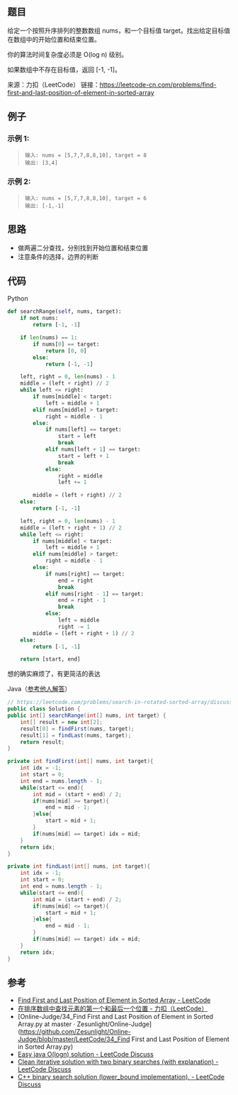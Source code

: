 ## 题目

给定一个按照升序排列的整数数组 nums，和一个目标值 target。找出给定目标值在数组中的开始位置和结束位置。

你的算法时间复杂度必须是 O(log n) 级别。

如果数组中不存在目标值，返回 [-1, -1]。

来源：力扣（LeetCode）
链接：https://leetcode-cn.com/problems/find-first-and-last-position-of-element-in-sorted-array

## 例子

### 示例 1: 

> ```
> 输入: nums = [5,7,7,8,8,10], target = 8
> 输出: [3,4]
> ```

### 示例 2: 

> ```
> 输入: nums = [5,7,7,8,8,10], target = 6
> 输出: [-1,-1]
> ```

## 思路

- 做两遍二分查找，分别找到开始位置和结束位置
- 注意条件的选择，边界的判断

## 代码

Python

```python
def searchRange(self, nums, target):
    if not nums:
        return [-1, -1]

    if len(nums) == 1:
        if nums[0] == target:
            return [0, 0]
        else:
            return [-1, -1]

    left, right = 0, len(nums) - 1
    middle = (left + right) // 2
    while left <= right:
        if nums[middle] < target:
            left = middle + 1
        elif nums[middle] > target:
            right = middle - 1
        else:
            if nums[left] == target:
                start = left
                break
            elif nums[left + 1] == target:
                start = left + 1
                break
            else:
                right = middle
                left += 1

        middle = (left + right) // 2
    else:
        return [-1, -1]

    left, right = 0, len(nums) - 1
    middle = (left + right + 1) // 2
    while left <= right:
        if nums[middle] < target:
            left = middle + 1
        elif nums[middle] > target:
            right = middle - 1
        else:
            if nums[right] == target:
                end = right
                break
            elif nums[right - 1] == target:
                end = right - 1
                break
            else:
                left = middle
                right -= 1
        middle = (left + right + 1) // 2
    else:
        return [-1, -1]

    return [start, end]
```

想的确实麻烦了，有更简洁的表达



Java（[参考他人解答](https://leetcode.com/problems/search-in-rotated-sorted-array/discuss/14435/Clever-idea-making-it-simple)）

```java
// https://leetcode.com/problems/search-in-rotated-sorted-array/discuss/14435/Clever-idea-making-it-simple
public class Solution {
public int[] searchRange(int[] nums, int target) {
    int[] result = new int[2];
    result[0] = findFirst(nums, target);
    result[1] = findLast(nums, target);
    return result;
}

private int findFirst(int[] nums, int target){
    int idx = -1;
    int start = 0;
    int end = nums.length - 1;
    while(start <= end){
        int mid = (start + end) / 2;
        if(nums[mid] >= target){
            end = mid - 1;
        }else{
            start = mid + 1;
        }
        if(nums[mid] == target) idx = mid;
    }
    return idx;
}

private int findLast(int[] nums, int target){
    int idx = -1;
    int start = 0;
    int end = nums.length - 1;
    while(start <= end){
        int mid = (start + end) / 2;
        if(nums[mid] <= target){
            start = mid + 1;
        }else{
            end = mid - 1;
        }
        if(nums[mid] == target) idx = mid;
    }
    return idx;
}
```

## 参考

- [Find First and Last Position of Element in Sorted Array - LeetCode](https://leetcode.com/problems/find-first-and-last-position-of-element-in-sorted-array/)
- [在排序数组中查找元素的第一个和最后一个位置 - 力扣（LeetCode）](https://leetcode-cn.com/problems/find-first-and-last-position-of-element-in-sorted-array/)
- [Online-Judge/34_Find First and Last Position of Element in Sorted Array.py at master · Zesunlight/Online-Judge](https://github.com/Zesunlight/Online-Judge/blob/master/LeetCode/34_Find First and Last Position of Element in Sorted Array.py)
- [Easy java O(logn) solution - LeetCode Discuss](https://leetcode.com/problems/find-first-and-last-position-of-element-in-sorted-array/discuss/14734/Easy-java-O(logn)-solution
)
- [Clean iterative solution with two binary searches (with explanation) - LeetCode Discuss](https://leetcode.com/problems/find-first-and-last-position-of-element-in-sorted-array/discuss/14699/Clean-iterative-solution-with-two-binary-searches-(with-explanation)
)
- [C++ binary search solution (lower_bound implementation). - LeetCode Discuss](https://leetcode.com/problems/find-first-and-last-position-of-element-in-sorted-array/discuss/14717/C++-binary-search-solution-(lower_bound-implementation).
) 

